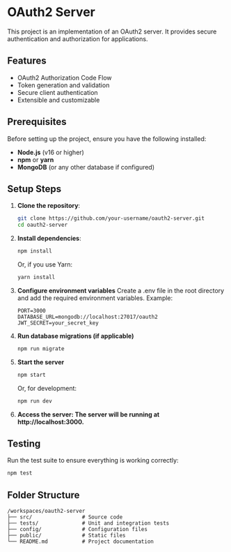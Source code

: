 # OAuth2 Server

This project is an implementation of an OAuth2 server. It provides secure authentication and authorization for applications.

## Features
- OAuth2 Authorization Code Flow
- Token generation and validation
- Secure client authentication
- Extensible and customizable

## Prerequisites
Before setting up the project, ensure you have the following installed:
- **Node.js** (v16 or higher)
- **npm** or **yarn**
- **MongoDB** (or any other database if configured)

## Setup Steps
1. **Clone the repository**:
   ```bash
   git clone https://github.com/your-username/oauth2-server.git
   cd oauth2-server
   ```

2. **Install dependencies**:
    ```bash
    npm install
    ```

    Or, if you use Yarn:

    ```bash
    yarn install
    ```
3. **Configure environment variables**
    Create a .env file in the root directory and add the required environment variables. Example:
    ```
    PORT=3000
    DATABASE_URL=mongodb://localhost:27017/oauth2
    JWT_SECRET=your_secret_key
    ```
4. **Run database migrations (if applicable)**
    ```bash
    npm run migrate
    ```
5. **Start the server**
    ```bash
    npm start
    ```
    Or, for development:
    ```bash
    npm run dev
    ```
6. **Access the server: The server will be running at http://localhost:3000.**

## Testing
Run the test suite to ensure everything is working correctly:
```bash
npm test
```

## Folder Structure
```
/workspaces/oauth2-server
├── src/                # Source code
├── tests/              # Unit and integration tests
├── config/             # Configuration files
├── public/             # Static files
└── README.md           # Project documentation
